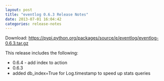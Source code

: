 ```yaml
---
layout: post
title: "eventlog 0.6.3 Release Notes"
date: 2013-07-01 16:04:42
categories: release-notes
---
```


Download: <https://pypi.python.org/packages/source/e/eventlog/eventlog-0.6.3.tar.gz>

This release includes the following:

* 0.6.4 - add index to action
* 0.6.3
* added db_index=True for Log.timestamp to speed up stats queries
